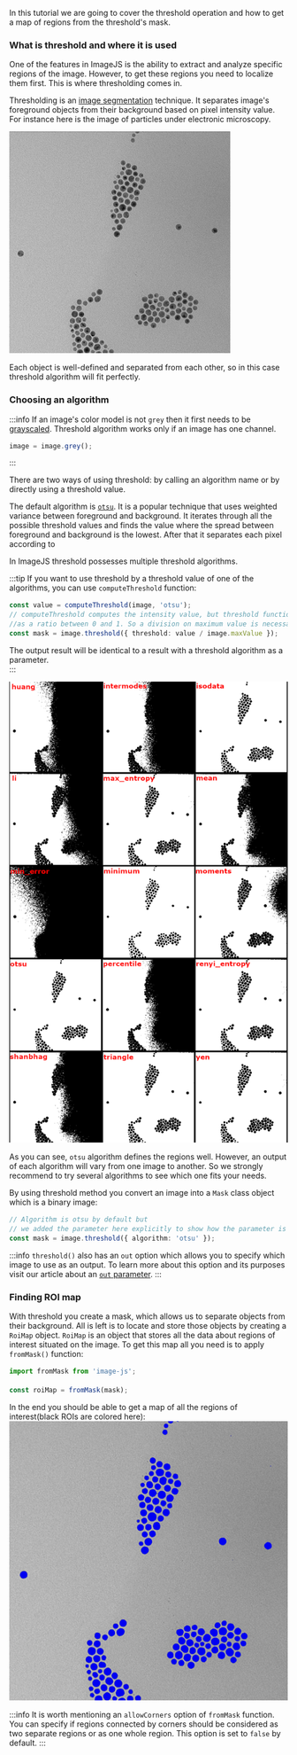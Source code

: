 In this tutorial we are going to cover the threshold operation and how to get a map of regions from the threshold's mask.

### What is threshold and where it is used

One of the features in ImageJS is the ability to extract and analyze specific regions of the image.
However, to get these regions you need to localize them first. This is where thresholding comes in.

Thresholding is an [image segmentation](../Glossary.md#image-segmentation) technique. It separates image's foreground objects from their background based on pixel intensity value.
For instance here is the image of particles under electronic microscopy.

![Particles image](greys.png)

Each object is well-defined and separated from each other, so in this case threshold algorithm will fit perfectly.

### Choosing an algorithm

:::info
If an image's color model is not `grey` then it first needs to be [grayscaled](../Features/Filters/Grayscale.md 'internal link on grayscale'). Threshold algorithm works only if an image has one channel.

```ts
image = image.grey();
```

:::

There are two ways of using threshold: by calling an algorithm name or by directly using a threshold value.

The default algorithm is [`otsu`](https://en.wikipedia.org/wiki/Otsu%27s_method 'wikipedia link on otsu'). It is a popular technique that uses weighted variance between foreground and background. It iterates through all the possible threshold values and finds the value where the spread between foreground and background is the lowest. After that it separates each pixel according to

In ImageJS threshold possesses multiple threshold algorithms.

:::tip
If you want to use threshold by a threshold value of one of the algorithms, you can use `computeThreshold` function:

```ts
const value = computeThreshold(image, 'otsu');
// computeThreshold computes the intensity value, but threshold function accepts it
//as a ratio between 0 and 1. So a division on maximum value is necessary.
const mask = image.threshold({ threshold: value / image.maxValue });
```

The output result will be identical to a result with a threshold algorithm as a parameter.  
:::

![](./MaskCombosThreshold.png)

As you can see, `otsu` algorithm defines the regions well.
However, an output of each algorithm will vary from one image to another. So we strongly recommend to try several algorithms to see which one fits your needs.

By using threshold method you convert an image into a `Mask` class object which is a binary image:

```ts
// Algorithm is otsu by default but
// we added the parameter here explicitly to show how the parameter is used.
const mask = image.threshold({ algorithm: 'otsu' });
```

:::info
`threshold()` also has an `out` option which allows you to specify which image to use as an output. To learn more about this option and its purposes visit our article about an [`out` parameter](../Useful%20tips/Out-parameter%20and%20its%20purpose.md).
:::

### Finding ROI map

With threshold you create a mask, which allows us to separate objects from their background. All is left is to locate and store those objects by creating a `RoiMap` object. `RoiMap` is an object that stores all the data about regions of interest situated on the image.
To get this map all you need is to apply `fromMask()` function:

```ts
import fromMask from 'image-js';

const roiMap = fromMask(mask);
```

In the end you should be able to get a map of all the regions of interest(black ROIs are colored here):
![Black ROIs](ROIsColored.jpg)

:::info
It is worth mentioning an `allowCorners` option of `fromMask` function. You can specify if regions connected by corners should be considered as two separate regions or as one whole region.
This option is set to `false` by default.
:::
